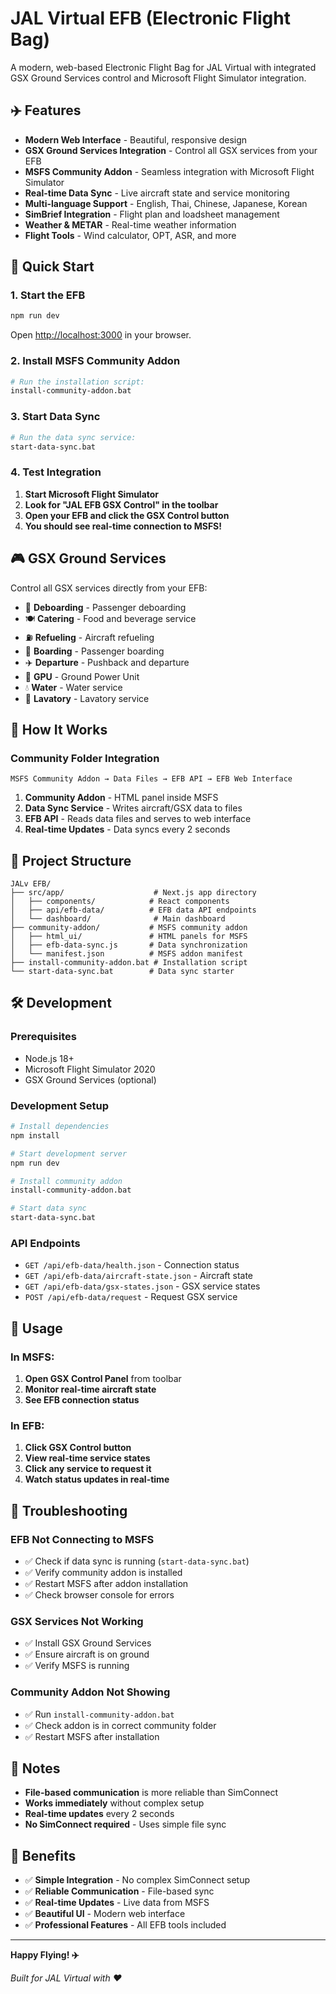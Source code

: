 # JAL Virtual EFB (Electronic Flight Bag)

A modern, web-based Electronic Flight Bag for JAL Virtual with integrated GSX Ground Services control and Microsoft Flight Simulator integration.

## ✈️ Features

- **Modern Web Interface** - Beautiful, responsive design
- **GSX Ground Services Integration** - Control all GSX services from your EFB
- **MSFS Community Addon** - Seamless integration with Microsoft Flight Simulator
- **Real-time Data Sync** - Live aircraft state and service monitoring
- **Multi-language Support** - English, Thai, Chinese, Japanese, Korean
- **SimBrief Integration** - Flight plan and loadsheet management
- **Weather & METAR** - Real-time weather information
- **Flight Tools** - Wind calculator, OPT, ASR, and more

## 🚀 Quick Start

### 1. Start the EFB
```bash
npm run dev
```
Open [http://localhost:3000](http://localhost:3000) in your browser.

### 2. Install MSFS Community Addon
```bash
# Run the installation script:
install-community-addon.bat
```

### 3. Start Data Sync
```bash
# Run the data sync service:
start-data-sync.bat
```

### 4. Test Integration
1. **Start Microsoft Flight Simulator**
2. **Look for "JAL EFB GSX Control" in the toolbar**
3. **Open your EFB and click the GSX Control button**
4. **You should see real-time connection to MSFS!**

## 🎮 GSX Ground Services

Control all GSX services directly from your EFB:

- 🛬 **Deboarding** - Passenger deboarding
- 🍽️ **Catering** - Food and beverage service
- ⛽ **Refueling** - Aircraft refueling
- 🛫 **Boarding** - Passenger boarding
- ✈️ **Departure** - Pushback and departure
- 🔌 **GPU** - Ground Power Unit
- 💧 **Water** - Water service
- 🚻 **Lavatory** - Lavatory service

## 🔧 How It Works

### Community Folder Integration
```
MSFS Community Addon → Data Files → EFB API → EFB Web Interface
```

1. **Community Addon** - HTML panel inside MSFS
2. **Data Sync Service** - Writes aircraft/GSX data to files
3. **EFB API** - Reads data files and serves to web interface
4. **Real-time Updates** - Data syncs every 2 seconds

## 📁 Project Structure

```
JALv EFB/
├── src/app/                    # Next.js app directory
│   ├── components/            # React components
│   ├── api/efb-data/          # EFB data API endpoints
│   └── dashboard/              # Main dashboard
├── community-addon/           # MSFS community addon
│   ├── html_ui/               # HTML panels for MSFS
│   ├── efb-data-sync.js       # Data synchronization
│   └── manifest.json          # MSFS addon manifest
├── install-community-addon.bat # Installation script
└── start-data-sync.bat        # Data sync starter
```

## 🛠️ Development

### Prerequisites
- Node.js 18+
- Microsoft Flight Simulator 2020
- GSX Ground Services (optional)

### Development Setup
```bash
# Install dependencies
npm install

# Start development server
npm run dev

# Install community addon
install-community-addon.bat

# Start data sync
start-data-sync.bat
```

### API Endpoints
- `GET /api/efb-data/health.json` - Connection status
- `GET /api/efb-data/aircraft-state.json` - Aircraft state
- `GET /api/efb-data/gsx-states.json` - GSX service states
- `POST /api/efb-data/request` - Request GSX service

## 🎯 Usage

### In MSFS:
1. **Open GSX Control Panel** from toolbar
2. **Monitor real-time aircraft state**
3. **See EFB connection status**

### In EFB:
1. **Click GSX Control button**
2. **View real-time service states**
3. **Click any service to request it**
4. **Watch status updates in real-time**

## 🐛 Troubleshooting

### EFB Not Connecting to MSFS
- ✅ Check if data sync is running (`start-data-sync.bat`)
- ✅ Verify community addon is installed
- ✅ Restart MSFS after addon installation
- ✅ Check browser console for errors

### GSX Services Not Working
- ✅ Install GSX Ground Services
- ✅ Ensure aircraft is on ground
- ✅ Verify MSFS is running

### Community Addon Not Showing
- ✅ Run `install-community-addon.bat`
- ✅ Check addon is in correct community folder
- ✅ Restart MSFS after installation

## 📝 Notes

- **File-based communication** is more reliable than SimConnect
- **Works immediately** without complex setup
- **Real-time updates** every 2 seconds
- **No SimConnect required** - Uses simple file sync

## 🎉 Benefits

- ✅ **Simple Integration** - No complex SimConnect setup
- ✅ **Reliable Communication** - File-based sync
- ✅ **Real-time Updates** - Live data from MSFS
- ✅ **Beautiful UI** - Modern web interface
- ✅ **Professional Features** - All EFB tools included

---

**Happy Flying! ✈️**

*Built for JAL Virtual with ❤️*
